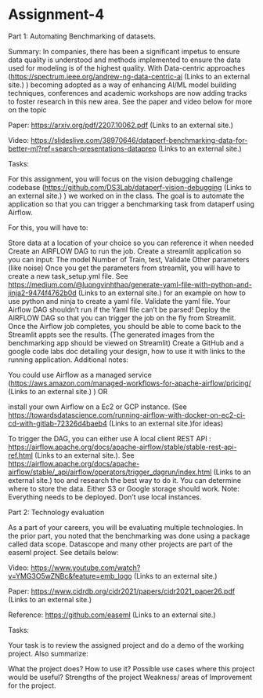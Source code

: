 # Assignment-4
Part 1: Automating Benchmarking of datasets.

Summary: In companies, there has been a significant impetus to ensure data quality is understood and methods implemented to ensure the data used for modeling is of the highest quality. With Data-centric approaches (https://spectrum.ieee.org/andrew-ng-data-centric-ai (Links to an external site.) ) becoming adopted as a way of enhancing AI/ML model building techniques, conferences and academic workshops are now adding tracks to foster research in this new area. See the paper and video below for more on the topic

Paper: https://arxiv.org/pdf/2207.10062.pdf (Links to an external site.)

Video: https://slideslive.com/38970646/dataperf-benchmarking-data-for-better-ml?ref=search-presentations-dataprep (Links to an external site.) 

Tasks:

For this assignment, you will focus on the vision debugging challenge codebase (https://github.com/DS3Lab/dataperf-vision-debugging (Links to an external site.) ) we worked on in the class. The goal is to automate the application so that you can trigger a benchmarking task from dataperf using Airflow.

For this, you will have to:

Store data  at a location of your choice so you can reference it when needed
Create an AIRFLOW DAG to run the job.
Create a streamlit application so you can input:
The model
Number of Train, test, Validate
Other parameters (like noise)
Once you get the parameters from streamlit, you will have to create a new task_setup.yml file. See https://medium.com/@luongvinhthao/generate-yaml-file-with-python-and-jinja2-9474f4762b0d (Links to an external site.) for an example on how to use python and ninja to create a yaml file.
Validate the yaml file. Your Airflow DAG shouldn’t run if the Yaml file can’t be parsed!
Deploy the AIRFLOW DAG so that you can trigger the job on the fly from Streamlit.
Once the Airflow job completes, you should be able to come back to the Streamlit appts see the results. (The generated images from the benchmarking app should be viewed on Streamlit)
Create a GitHub and a google code labs doc detailing your design, how to use it with links to the running application.
Additional notes:

You could use Airflow as a managed service (https://aws.amazon.com/managed-workflows-for-apache-airflow/pricing/ (Links to an external site.) )
OR

install your own Airflow on a Ec2 or GCP instance. (See https://towardsdatascience.com/running-airflow-with-docker-on-ec2-ci-cd-with-gitlab-72326d4baeb4  (Links to an external site.)for ideas)

To trigger the DAG, you can either use
A local client
REST API : https://airflow.apache.org/docs/apache-airflow/stable/stable-rest-api-ref.html (Links to an external site.). See https://airflow.apache.org/docs/apache-airflow/stable/_api/airflow/operators/trigger_dagrun/index.html (Links to an external site.) too and research the best way to do it. 
You can determine where to store the data. Either S3 or Google storage should work.
Note: Everything needs to be deployed. Don’t use local instances.
 

Part 2: Technology evaluation

As a part of your careers, you will be evaluating multiple technologies. In the prior part, you noted that the benchmarking was done using a package called data scope. Datascope and many other projects are part of the easeml project. See details below:

Video:
https://www.youtube.com/watch?v=YMG3O5wZNBc&feature=emb_logo (Links to an external site.)
 

Paper: https://www.cidrdb.org/cidr2021/papers/cidr2021_paper26.pdf (Links to an external site.) 

Reference: https://github.com/easeml (Links to an external site.) 

Tasks:

Your task is to review the assigned project and do a demo of the working project.  Also summarize:

What the project does?
How to use it?
Possible use cases where this project would be useful?
Strengths of the project
Weakness/ areas of Improvement for the project.
